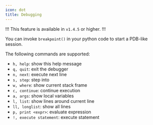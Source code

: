 ```yaml
---
icon: dot
title: Debugging
---
```


!!!
This feature is available in `v1.4.5` or higher.
!!!

You can invoke `breakpoint()` in your python code to start a PDB-like session.

The following commands are supported:

+ `h, help`: show this help message
+ `q, quit`: exit the debugger
+ `n, next`: execute next line
+ `s, step`: step into
+ `w, where`: show current stack frame
+ `c, continue`: continue execution
+ `a, args`: show local variables
+ `l, list`: show lines around current line
+ `ll, longlist`: show all lines
+ `p, print <expr>`: evaluate expression
+ `!, execute statement`: execute statement
